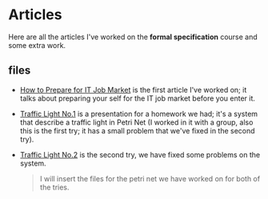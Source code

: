 # Articles
Here are all the articles I've worked on the **formal specification** course and some extra work.
## files
- [How to Prepare for IT Job Market](https://drive.google.com/file/d/1ufEXSHDRsHYPqYYL6UnzpEDBe5CEC-J0/view?usp=sharing)  is the first article I've worked on; it talks about preparing your self for the IT job market before you enter it.

- [Traffic Light No.1](https://drive.google.com/file/d/1Jd799WGJDMDS9gsX4D6H5l909BG9b_nO/view?usp=share_link) 
 is a presentation for a homework we had; it's a system that describe a traffic light in Petri Net (I worked in it with a group, also this is the first try; it has a small problem that we've fixed in the second try).

- [Traffic Light No.2](https://drive.google.com/file/d/1NByOvRyhDZ8jHLLYqy9rxNwZCqY5_NJV/view?usp=share_link)
 is the second try, we have fixed some problems on the system.
    >I will insert the files for the petri net we have worked on for both of the tries.
